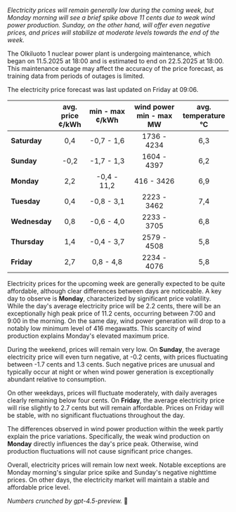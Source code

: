 *Electricity prices will remain generally low during the coming week, but Monday morning will see a brief spike above 11 cents due to weak wind power production. Sunday, on the other hand, will offer even negative prices, and prices will stabilize at moderate levels towards the end of the week.*

The Olkiluoto 1 nuclear power plant is undergoing maintenance, which began on 11.5.2025 at 18:00 and is estimated to end on 22.5.2025 at 18:00. This maintenance outage may affect the accuracy of the price forecast, as training data from periods of outages is limited.

The electricity price forecast was last updated on Friday at 09:06.

|          | avg.<br>price<br>¢/kWh | min - max<br>¢/kWh | wind power<br>min - max<br>MW | avg.<br>temperature<br>°C |
|:-------------|:----------------:|:----------------:|:-------------:|:-------------:|
| **Saturday** | 0,4 | -0,7 - 1,6 | 1736 - 4234 | 6,3 |
| **Sunday** | -0,2 | -1,7 - 1,3 | 1604 - 4397 | 6,2 |
| **Monday** | 2,2 | -0,4 - 11,2 | 416 - 3426 | 6,9 |
| **Tuesday** | 0,4 | -0,8 - 3,1 | 2223 - 3462 | 7,4 |
| **Wednesday** | 0,8 | -0,6 - 4,0 | 2233 - 3705 | 6,8 |
| **Thursday** | 1,4 | -0,4 - 3,7 | 2579 - 4508 | 5,8 |
| **Friday** | 2,7 | 0,8 - 4,8 | 2234 - 4076 | 5,8 |

Electricity prices for the upcoming week are generally expected to be quite affordable, although clear differences between days are noticeable. A key day to observe is **Monday**, characterized by significant price volatility. While the day's average electricity price will be 2.2 cents, there will be an exceptionally high peak price of 11.2 cents, occurring between 7:00 and 9:00 in the morning. On the same day, wind power generation will drop to a notably low minimum level of 416 megawatts. This scarcity of wind production explains Monday's elevated maximum price.

During the weekend, prices will remain very low. On **Sunday**, the average electricity price will even turn negative, at -0.2 cents, with prices fluctuating between -1.7 cents and 1.3 cents. Such negative prices are unusual and typically occur at night or when wind power generation is exceptionally abundant relative to consumption.

On other weekdays, prices will fluctuate moderately, with daily averages clearly remaining below four cents. On **Friday**, the average electricity price will rise slightly to 2.7 cents but will remain affordable. Prices on Friday will be stable, with no significant fluctuations throughout the day.

The differences observed in wind power production within the week partly explain the price variations. Specifically, the weak wind production on **Monday** directly influences the day's price peak. Otherwise, wind production fluctuations will not cause significant price changes.

Overall, electricity prices will remain low next week. Notable exceptions are Monday morning's singular price spike and Sunday's negative nighttime prices. On other days, the electricity market will maintain a stable and affordable price level.

*Numbers crunched by gpt-4.5-preview.* 🔌
